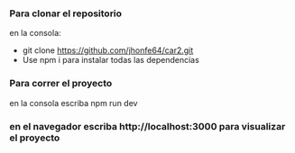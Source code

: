 



### Para clonar el repositorio

en la consola: 

- git clone https://github.com/jhonfe64/car2.git
- Use npm i para instalar todas las dependencias 


### Para correr el proyecto

en la consola escriba npm run dev


### en el navegador escriba http://localhost:3000 para visualizar el proyecto




